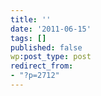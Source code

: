 ```yaml
---
title: ''
date: '2011-06-15'
tags: []
published: false
wp:post_type: post
redirect_from:
- "?p=2712"
---
```



